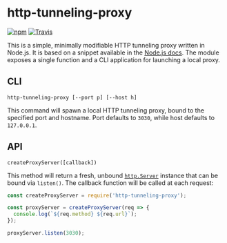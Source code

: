 # http-tunneling-proxy

[![npm](https://img.shields.io/npm/v/http-tunneling-proxy.svg)](https://www.npmjs.com/package/http-tunneling-proxy)
[![Travis](https://travis-ci.org/fallafeljan/http-tunneling-proxy.svg)]()

This is a simple, minimally modifiable HTTP tunneling proxy written in Node.js. It is based on a snippet available in the
[Node.js docs](https://nodejs.org/api/http.html#http_event_connect). The module 
exposes a single function and a CLI application for launching a local proxy.

## CLI

`http-tunneling-proxy [--port p] [--host h]`

This command will spawn a local HTTP tunneling proxy, bound to the specified
port and hostname. Port defaults to `3030`, while host defaults to `127.0.0.1`.

## API 

`createProxyServer([callback])`

This method will return a fresh, unbound 
[`http.Server`](https://nodejs.org/api/http.html#http_class_http_server)
instance that can be bound via `listen()`. The callback function
will be called at each request:

```js
const createProxyServer = require('http-tunneling-proxy');

const proxyServer = createProxyServer(req => {
  console.log(`${req.method} ${req.url}`);
});

proxyServer.listen(3030);
```
